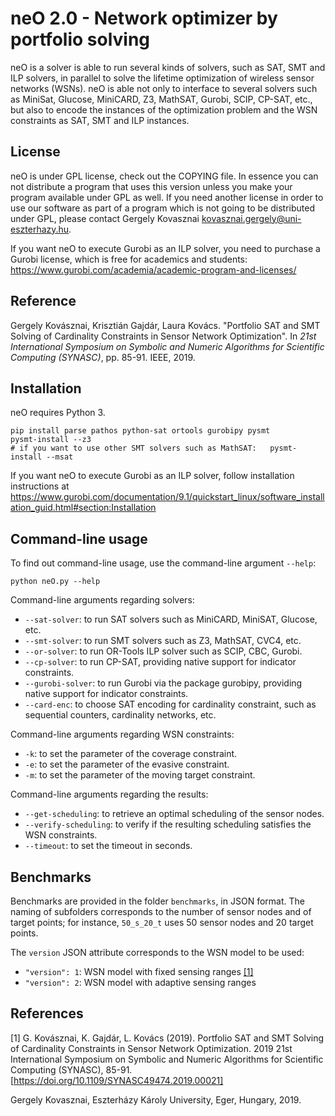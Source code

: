 # neO 2.0 - Network optimizer by portfolio solving

neO is a solver is able to run several kinds of solvers, such as SAT, SMT and ILP solvers, in parallel to solve the lifetime optimization of wireless sensor networks (WSNs).
neO is able not only to interface to several solvers such as MiniSat, Glucose, MiniCARD, Z3, MathSAT, Gurobi, SCIP, CP-SAT, etc., but also to encode the instances of the optimization problem and the WSN constraints as SAT, SMT and ILP instances.

## License

neO is under GPL license, check out the COPYING file.
In essence you can not distribute a program that uses this version unless you make your program available under GPL as well. 
If you need another license in order to use our software as part of a program which is not going to be distributed under GPL, please contact
Gergely Kovasznai <kovasznai.gergely@uni-eszterhazy.hu>.

If you want neO to execute Gurobi as an ILP solver, you need to purchase a Gurobi license, which is free for academics and 
students: https://www.gurobi.com/academia/academic-program-and-licenses/

## Reference

Gergely Kovásznai, Krisztián Gajdár, Laura Kovács.
"Portfolio SAT and SMT Solving of Cardinality Constraints in Sensor Network Optimization".
In *21st International Symposium on Symbolic and Numeric Algorithms for Scientific Computing (SYNASC)*,
pp. 85-91.
IEEE, 2019.


## Installation

neO requires Python 3.

```
pip install parse pathos python-sat ortools gurobipy pysmt
pysmt-install --z3
# if you want to use other SMT solvers such as MathSAT:   pysmt-install --msat
```

If you want neO to execute Gurobi as an ILP solver, follow installation instructions at https://www.gurobi.com/documentation/9.1/quickstart_linux/software_installation_guid.html#section:Installation

## Command-line usage

To find out command-line usage, use the command-line argument `--help`:
```
python neO.py --help
```

Command-line arguments regarding solvers:
- `--sat-solver`: to run SAT solvers such as MiniCARD, MiniSAT, Glucose, etc.
- `--smt-solver`: to run SMT solvers such as Z3, MathSAT, CVC4, etc.
- `--or-solver`: to run OR-Tools ILP solver such as SCIP, CBC, Gurobi.
- `--cp-solver`: to run CP-SAT, providing native support for indicator constraints.
- `--gurobi-solver`: to run Gurobi via the package gurobipy, providing native support for indicator constraints.
- `--card-enc`: to choose SAT encoding for cardinality constraint, such as sequential counters, cardinality networks, etc.

Command-line arguments regarding WSN constraints:
- `-k`: to set the parameter of the coverage constraint.
- `-e`: to set the parameter of the evasive constraint.
- `-m`: to set the parameter of the moving target constraint.

Command-line arguments regarding the results:
- `--get-scheduling`: to retrieve an optimal scheduling of the sensor nodes.
- `--verify-scheduling`: to verify if the resulting scheduling satisfies the WSN constraints.
- `--timeout`: to set the timeout in seconds.

<!-- To statically compile into an executable: build.sh -->

## Benchmarks

Benchmarks are provided in the folder <code>benchmarks</code>, in JSON format. The naming of subfolders corresponds to the number of sensor nodes and of target points; for instance, <code>50_s_20_t</code> uses 50 sensor nodes and 20 target points.

The <code>version</code> JSON attribute corresponds to the WSN model to be used:
* <code>"version": 1</code>: WSN model with fixed sensing ranges [[1]](#1)
* <code>"version": 2</code>: WSN model with adaptive sensing ranges

## References
<a id="1">[1]</a> 
G. Kovásznai, K. Gajdár, L. Kovács (2019). 
Portfolio SAT and SMT Solving of Cardinality Constraints in Sensor Network Optimization. 
2019 21st International Symposium on Symbolic and Numeric Algorithms for Scientific Computing (SYNASC), 85-91.
[https://doi.org/10.1109/SYNASC49474.2019.00021]


Gergely Kovasznai, Eszterházy Károly University, Eger, Hungary, 2019.
